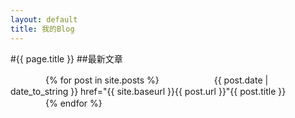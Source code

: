 ```yaml
---
layout: default
title: 我的Blog
---
```

#{{ page.title }}
##最新文章

　　　　{% for post in site.posts %}
　　　　　　{{ post.date | date_to_string }}  href="{{ site.baseurl }}{{ post.url }}"{{ post.title }}
　　　　{% endfor %}
